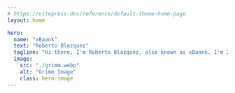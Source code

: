 ```yaml
---
# https://vitepress.dev/reference/default-theme-home-page
layout: home

hero:
  name: "xBaank"
  text: "Roberto Blazquez"
  tagline: "Hi there, I'm Roberto Blazquez, also known as xBaank. I'm 22 years old and I'm a backend developer with a passion for programming and a love for learning new things. I don't have a specific language that I stick to - I've worked with C#, Kotlin, Java, TypeScript, and many more. I enjoy the challenge of working on complex projects and finding solutions to problems."
  image: 
    src: "./grimm.webp"
    alt: "Grimm Image"
    class: hero-image
---
```


<!--@include: ./projects.md-->
